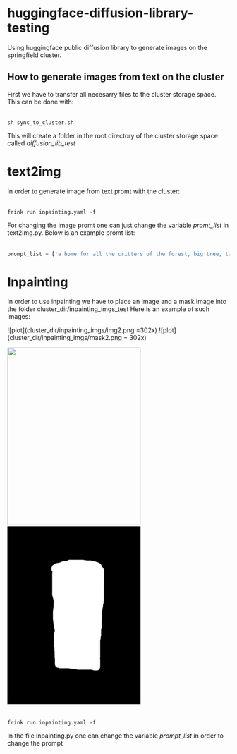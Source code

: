 # huggingface-diffusion-library-testing
Using huggingface public diffusion library to generate images on the springfield cluster. 

## How to generate images from text on the cluster

First we have to transfer all necesarry files to the cluster storage space. This can be done with:

```

sh sync_to_cluster.sh

```

This will create a folder in the root directory of the cluster storage space called *diffusion_lib_test*

# **text2img**

In order to generate image from text promt with the cluster:

```

frink run inpainting.yaml -f 

```

For changing the image promt one can just change the variable *promt_list* in text2img.py.
Below is an example promt list: 

```python

prompt_list = ['a home for all the critters of the forest, big tree, tall , lush , calm , book cover , ultra realistic , 4k , 8k'] * num_of_imgs


```

# **Inpainting**

In order to use inpainting we have to place an image and a mask image into the folder cluster_dir/inpainting_imgs_test
Here is an example of such images: 


![plot](cluster_dir/inpainting_imgs/img2.png =302x)
![plot](cluster_dir/inpainting_imgs/mask2.png = 302x)

<img src="./cluster_dir/inpainting_imgs_test/img2.png" width=302 height=403>

<img src="./cluster_dir/inpainting_imgs_test/mask2.png" width=302 height=403>

```

frink run inpainting.yaml -f 

```

In the file inpainting.py one can change the variable *prompt_list* in order to change the prompt

